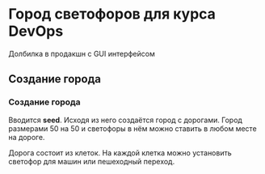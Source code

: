 # Город светофоров для курса DevOps

Долбилка в продакшн с GUI интерфейсом

## Создание города

### Создание города

Вводится **seed**. Исходя из него создаётся город с дорогами. Город размерами 50 на 50 и светофоры в нём можно ставить в
любом месте на дороге.

Дорога состоит из клеток. На каждой клетка можно установить светофор для машин или пешеходный переход.
